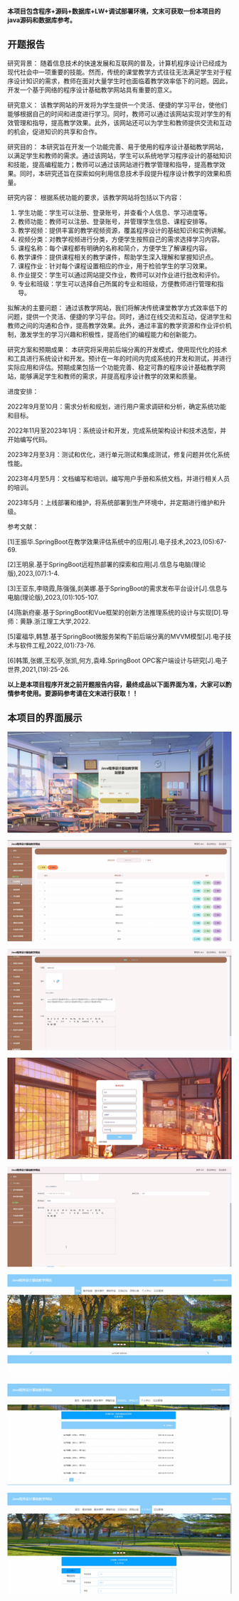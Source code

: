 ****本项目包含程序+源码+数据库+LW+调试部署环境，文末可获取一份本项目的java源码和数据库参考。****

## ******开题报告******

研究背景：
随着信息技术的快速发展和互联网的普及，计算机程序设计已经成为现代社会中一项重要的技能。然而，传统的课堂教学方式往往无法满足学生对于程序设计知识的需求，教师在面对大量学生时也面临着教学效率低下的问题。因此，开发一个基于网络的程序设计基础教学网站具有重要的意义。

研究意义：
该教学网站的开发将为学生提供一个灵活、便捷的学习平台，使他们能够根据自己的时间和进度进行学习。同时，教师可以通过该网站实现对学生的有效管理和指导，提高教学效果。此外，该网站还可以为学生和教师提供交流和互动的机会，促进知识的共享和合作。

研究目的：
本研究旨在开发一个功能完善、易于使用的程序设计基础教学网站，以满足学生和教师的需求。通过该网站，学生可以系统地学习程序设计的基础知识和技能，提高编程能力；教师可以通过该网站进行教学管理和指导，提高教学效果。同时，本研究还旨在探索如何利用信息技术手段提升程序设计教学的效果和质量。

研究内容： 根据系统功能的要求，该教学网站将包括以下内容：

  1. 学生功能：学生可以注册、登录账号，并查看个人信息、学习进度等。
  2. 教师功能：教师可以注册、登录账号，并管理学生信息、课程安排等。
  3. 教学视频：提供丰富的教学视频资源，覆盖程序设计的基础知识和实例讲解。
  4. 视频分类：对教学视频进行分类，方便学生按照自己的需求选择学习内容。
  5. 课程名称：每个课程都有明确的名称和简介，方便学生了解课程内容。
  6. 教学课件：提供课程相关的教学课件，帮助学生深入理解和掌握知识点。
  7. 课程作业：针对每个课程设置相应的作业，用于检验学生的学习效果。
  8. 作业提交：学生可以通过网站提交作业，教师可以对作业进行批改和评价。
  9. 专业和班级：学生可以选择自己所属的专业和班级，方便教师进行管理和指导。

拟解决的主要问题：
通过该教学网站，我们将解决传统课堂教学方式效率低下的问题，提供一个灵活、便捷的学习平台。同时，通过在线交流和互动，促进学生和教师之间的沟通和合作，提高教学效果。此外，通过丰富的教学资源和作业评价机制，激发学生的学习兴趣和积极性，提高他们的编程能力和创新能力。

研究方案和预期成果：
本研究将采用前后端分离的开发模式，使用现代化的技术和工具进行系统设计和开发。预计在一年的时间内完成系统的开发和测试，并进行实际应用和评估。预期成果包括一个功能完善、稳定可靠的程序设计基础教学网站，能够满足学生和教师的需求，并提高程序设计教学的效果和质量。

进度安排：

2022年9月至10月：需求分析和规划，进行用户需求调研和分析，确定系统功能和目标。

2022年11月至2023年1月：系统设计和开发，完成系统架构设计和技术选型，并开始编写代码。

2023年2月至3月：测试和优化，进行单元测试和集成测试，修复问题并优化系统性能。

2023年4月至5月：文档编写和培训，编写用户手册和系统文档，并进行相关人员的培训。

2023年5月：上线部署和维护，将系统部署到生产环境中，并定期进行维护和升级。

参考文献：

[1]王振华.SpringBoot在教学效果评估系统中的应用[J].电子技术,2023,(05):67-69.

[2]王明泉.基于SpringBoot远程热部署的探索和应用[J].信息与电脑(理论版),2023,(07):1-4.

[3]王亚东,李晓霞,陈强强,剡美娜.基于SpringBoot的需求发布平台设计[J].信息与电脑(理论版),2023,(01):105-107.

[4]陈新府豪.基于SpringBoot和Vue框架的创新方法推理系统的设计与实现[D].导师：黄静.浙江理工大学,2022.

[5]霍福华,韩慧.基于SpringBoot微服务架构下前后端分离的MVVM模型[J].电子技术与软件工程,2022,(01):73-76.

[6]韩策,张娜,王松亭,张凯,何方,袁峰.SpringBoot OPC客户端设计与研究[J].电子世界,2021,(19):25-26.

****以上是本项目程序开发之前开题报告内容，最终成品以下面界面为准，大家可以酌情参考使用。要源码参考请在文末进行获取！！****

## ******本项目的界面展示******

![](./res/fc0349a2695a4e1aae1c09cfa65d3d0e.png)

![](./res/c380286ad0a94b2cbb69177d1ff1e1f4.png)

![](./res/89fe650601cf40398ba1e538632c35e9.png)

![](./res/9160765e34d348bdbd24394e47288336.png)

![](./res/dfa92c3bfd18451a8eac3b71b9fe64e4.png)

![](./res/dd08c236c8244f2bb781f11671ab066a.png)

![](./res/109dfdbac1c54ef7a8cd77685bfd711a.png)

![](./res/c9edb63535884f19b0d61622a6fb2f1a.png)

